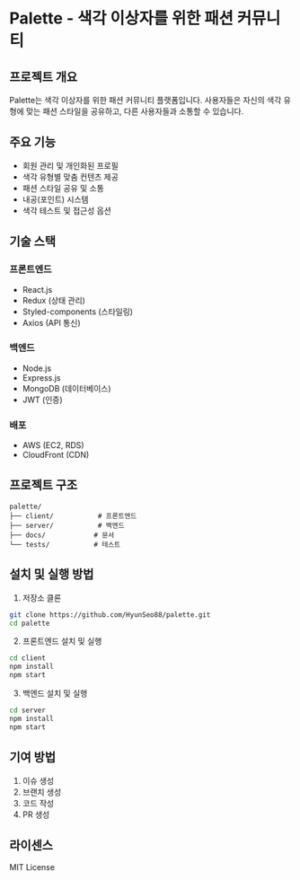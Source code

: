 # Palette - 색각 이상자를 위한 패션 커뮤니티

## 프로젝트 개요
Palette는 색각 이상자를 위한 패션 커뮤니티 플랫폼입니다. 사용자들은 자신의 색각 유형에 맞는 패션 스타일을 공유하고, 다른 사용자들과 소통할 수 있습니다.

## 주요 기능
- 회원 관리 및 개인화된 프로필
- 색각 유형별 맞춤 컨텐츠 제공
- 패션 스타일 공유 및 소통
- 내공(포인트) 시스템
- 색각 테스트 및 접근성 옵션

## 기술 스택
### 프론트엔드
- React.js
- Redux (상태 관리)
- Styled-components (스타일링)
- Axios (API 통신)

### 백엔드
- Node.js
- Express.js
- MongoDB (데이터베이스)
- JWT (인증)

### 배포
- AWS (EC2, RDS)
- CloudFront (CDN)

## 프로젝트 구조
```
palette/
├── client/           # 프론트엔드
├── server/           # 백엔드
├── docs/            # 문서
└── tests/           # 테스트
```

## 설치 및 실행 방법
1. 저장소 클론
```bash
git clone https://github.com/HyunSeo88/palette.git
cd palette
```

2. 프론트엔드 설치 및 실행
```bash
cd client
npm install
npm start
```

3. 백엔드 설치 및 실행
```bash
cd server
npm install
npm start
```

## 기여 방법
1. 이슈 생성
2. 브랜치 생성
3. 코드 작성
4. PR 생성

## 라이센스
MIT License